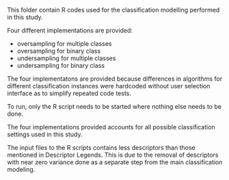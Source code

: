 This folder contain R codes used for the classification modelling performed in this study. 

Four different implementations are provided: 

* oversampling for multiple classes 
* oversampling for binary class
* undersampling for multiple classes 
* undersampling for binary class

The four implementatons are provided because differences in algorithms for different classification instances were hardcoded without user selection interface as to simplify repeated code tests.

To run, only the R script needs to be started where nothing else needs to be done.

The four implementations provided accounts for all possible classification settings used in this study.

The input files to the R scripts contains less descriptors than those mentioned in Descriptor Legends. This is due to the removal of descriptors with near zero variance done as a separate step from the main classification modeling.
